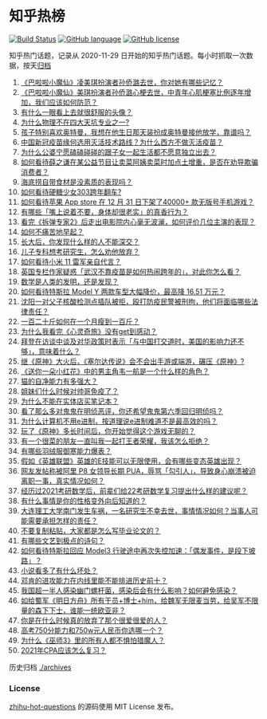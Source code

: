 # 知乎热榜
[![Build Status](https://github.com/ToWeLong/zhihu-hot-questions/workflows/CI/badge.svg)](https://github.com/ToWeLong/zhihu-hot-questions/actions)
[![GitHub language](https://img.shields.io/badge/language-golang-orange.svg)](https://golang.org/)
[![GitHub license](https://img.shields.io/github/license/ToWeLong/zhihu-hot-questions)](https://github.com/ToWeLong/zhihu-hot-questions/blob/main/LICENSE)

知乎热门话题，记录从 2020-11-29 日开始的知乎热门话题。每小时抓取一次数据，按天[归档](./archives)

<!-- BEGIN -->

1. [《巴啦啦小魔仙》凌美琪扮演者孙侨潞去世，你对她有哪些记忆？](https://www.zhihu.com/question/437555370)
1. [《巴啦啦小魔仙》美琪扮演者孙侨潞心梗去世，中青年心肌梗塞比例逐年增加，我们应该如何防范？](https://www.zhihu.com/question/437566670)
1. [有什么一眼看上去就很舒服的头像？](https://www.zhihu.com/question/377658010)
1. [为什么物理不在四大天坑专业之一?](https://www.zhihu.com/question/344662621)
1. [孩子特别喜欢奥特曼，我想在他生日那天装扮成奥特曼接他放学，靠谱吗？](https://www.zhihu.com/question/431566638)
1. [中国新冠疫苗缘何选用灭活技术路线？为什么西方不做灭活疫苗？](https://www.zhihu.com/question/437310940)
1. [为什么公婆宁愿磕磕碰碰的跟子女一起生活都不愿意独立出去？](https://www.zhihu.com/question/437257253)
1. [如何看待薛之谦在某公益节目让卖菜阿姨卖菜时加点土增重，是否在劝导欺骗消费者？](https://www.zhihu.com/question/437496625)
1. [海底捞自带食材是没素质的表现吗？](https://www.zhihu.com/question/284118317)
1. [如何看待硬糖少女303跨年翻车?](https://www.zhihu.com/question/437350513)
1. [如何看待苹果 App store 在 12 月 31 日下架了40000+ 款无版号手机游戏？](https://www.zhihu.com/question/437316087)
1. [有哪些「嘴上说着不要，身体却很老实」的真香行为？](https://www.zhihu.com/question/437091549)
1. [看完《拆弹专家2》后走出电影院内心毫无波澜，如何评价几位主演的表现？](https://www.zhihu.com/question/436500412)
1. [如何不痛苦地早起？](https://www.zhihu.com/question/22120300)
1. [长大后，你发现什么样的人不能深交？](https://www.zhihu.com/question/340083676)
1. [儿子专科想考研究生，怎么劝他放弃？](https://www.zhihu.com/question/402398442)
1. [如何看待小米 11 雷军亲自代言？](https://www.zhihu.com/question/437461487)
1. [英国专栏作家疑惑「武汉不靠疫苗是如何热闹跨年的」，对此你怎么看？](https://www.zhihu.com/question/437552639)
1. [数学是人类的发明，还是发现？](https://www.zhihu.com/question/19746620)
1. [如何看待特斯拉 Model Y 两款车型大幅降价，最高降 16.51 万元？](https://www.zhihu.com/question/437391008)
1. [沈阳一对父子核酸检测点插队被拒，殴打防疫民警被刑拘，他们将面临哪些法律责任？](https://www.zhihu.com/question/437509885)
1. [一百二十斤如何在一个月瘦到一百斤？](https://www.zhihu.com/question/412419045)
1. [为什么我看完《心灵奇旅》没有get到感动？](https://www.zhihu.com/question/436788096)
1. [拜登在访谈中谈及对华政策时表示「与中国打交道时，美国的影响力还不够」，意味着什么？](https://www.zhihu.com/question/433020016)
1. [继《原神》大火后，《塞尔达传说》会不会出手游或端游，碾压《原神》?](https://www.zhihu.com/question/433521901)
1. [《送你一朵小红花》中的男主角韦一航是一个什么样的角色？](https://www.zhihu.com/question/436782065)
1. [猫的自净能力有多强大？](https://www.zhihu.com/question/59627314)
1. [姐妹们什么时候对帅哥免疫了？](https://www.zhihu.com/question/419507405)
1. [为什么不能在实体店买笔记本？](https://www.zhihu.com/question/434240943)
1. [看了那么多对鬼鬼在明侦恶评，你还希望鬼鬼第六季回归明侦吗？](https://www.zhihu.com/question/377316310)
1. [为什么计算机不用e进制，按道理说e进制难道不是最高效的吗？](https://www.zhihu.com/question/435375360)
1. [玩了《原神》多长时间后，你开始觉得这个游戏无聊的？](https://www.zhihu.com/question/423597371)
1. [有一个很菜的朋友一直叫我一起打王者荣耀，我该怎么拒绝？](https://www.zhihu.com/question/421550430)
1. [有哪些羽绒服御寒能力爆表？](https://www.zhihu.com/question/311296213)
1. [假如《英雄联盟》英雄的E技能可以无限使用，会有哪些变态英雄出现？](https://www.zhihu.com/question/421716815)
1. [网友发帖称被阿里 P8 女领导长期 PUA，辱骂「勾引人」，导致身心崩溃被迫离职一事，真实情况如何？](https://www.zhihu.com/question/437420771)
1. [经历过2021考研数学后，前辈们给22考研数学复习提出什么样的建议呢？](https://www.zhihu.com/question/436694500)
1. [有什么事情是你的性格变外向后知道的？](https://www.zhihu.com/question/338262811)
1. [大连理工大学南门发生车祸，一名研究生不幸去世，事情情况如何？当事人可能需要承担怎样的责任？](https://www.zhihu.com/question/437389885)
1. [不要复制粘贴，大家都是怎么写毕业论文的？](https://www.zhihu.com/question/373636104)
1. [有哪些文艺到极点的诗句？](https://www.zhihu.com/question/412884604)
1. [如何看待特斯拉回应 Model3 行驶途中再次失控加速：「偶发事件，是段下坡路」？](https://www.zhihu.com/question/437523001)
1. [小说看多了有什么坏处？](https://www.zhihu.com/question/26842401)
1. [邓肯的进攻能力在内线里能不能排进历史前十？](https://www.zhihu.com/question/418469341)
1. [我国超一半人感染幽门螺杆菌，感染后会有什么影响？如何避免感染？](https://www.zhihu.com/question/435084216)
1. [如给蜀军《明日方舟》所有干员+博士+him，给魏军无限麦当劳，给吴军不限量的森下下士，谁能一统欧亚非？](https://www.zhihu.com/question/437399376)
1. [你是在什么时候真的放弃了那个很爱很爱的人？](https://www.zhihu.com/question/434567067)
1. [高考750分能力和750w元人民币你选哪一个？](https://www.zhihu.com/question/435438184)
1. [为什么《巫师3》里的所有人都不惧怕猎魔人？](https://www.zhihu.com/question/39895865)
1. [2021年CPA应该怎么复习？](https://www.zhihu.com/question/425225784)

<!-- END -->

历史归档 [./archives](./archives)


### License
[zhihu-hot-questions](https://github.com/towelong/zhihu-hot-questions) 的源码使用 MIT License 发布。